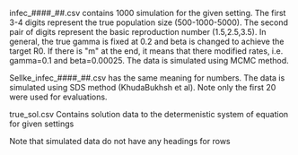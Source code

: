 infec_####_##.csv contains 1000 simulation for the given setting. The first 3-4 digits represent the true population size (500-1000-5000). The second pair of digits represent the basic reproduction number (1.5,2.5,3.5). In general, the true gamma is fixed at 0.2 and beta is changed to achieve the target R0. If there is "m" at the end, it means that there modified rates, i.e. gamma=0.1 and beta=0.00025. The data is simulated using MCMC method. 

Sellke_infec_####_##.csv has the same meaning for numbers. The data is simulated using SDS method (KhudaBukhsh et al).  Note only the first 20 were used for evaluations.

true_sol.csv Contains solution data to the determenistic system of equation for given settings

Note that simulated data do not have any headings for rows
